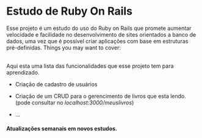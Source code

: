 # Estudo de Ruby On Rails 

Esse projeto é um estudo do uso do Ruby on Rails que promete aumentar velocidade e facilidade no desenvolvimento de sites orientados a banco de dados,
uma vez que é possível criar aplicações com base em estruturas pré-definidas.
Things you may want to cover:

<br>
Aqui esta uma lista das funcionalidades que esse projeto tem para aprendizado.

* Criação de cadastro de usuários
* Criação de um CRUD para o gerencimento de livros que esta lendo. (pode consultar no *localhost:3000/meuslivros*)



* ...

#### Atualizações semanais em novos estudos.

